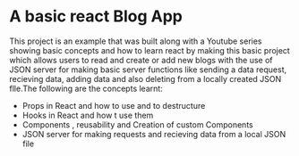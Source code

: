 # A basic react Blog App

This project is an example that was built along with a Youtube series showing basic concepts 
and how to learn react by making this basic project which allows users to read and create or add new blogs 
with the use of JSON server for making basic server functions like sending a data request, recieving data, adding data and 
also deleting from a locally created JSON flle.The following are the concepts learnt:

* Props in React and how to use and to destructure
* Hooks in React and how t use them
* Components , reusability and Creation of custom Components
* JSON server for making requests and recieving data from a local JSON file
